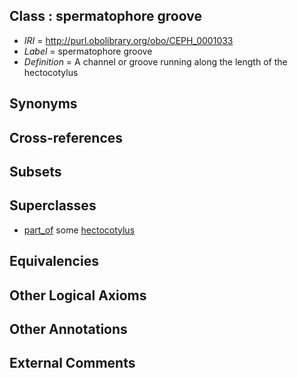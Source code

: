 
## Class : spermatophore groove

 * *IRI* = http://purl.obolibrary.org/obo/CEPH_0001033
 * *Label* = spermatophore groove
 * *Definition* = A channel or groove running along the length of the hectocotylus

## Synonyms


## Cross-references


## Subsets


## Superclasses

 * [part_of](../../BFO/50/BFO_0000050.md) some [hectocotylus](../../CEPH/30/CEPH_0000130.md)

## Equivalencies


## Other Logical Axioms


## Other Annotations


## External Comments

